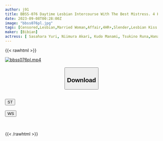 ```yaml
---
author: j91
title: BBSS-076 Daytime Lesbian Intercourse With The Best Mistress. 4 Hours
date: 2023-09-08T00:28:00Z
image: "bbss076pl.jpg"
tags: [Censored,Lesbian,Married Woman,Affair,4HR+,Slender,Lesbian Kiss	 ]
maker: [Bibian]
actress: [ Sasahara Yuri, Niimura Akari, Kudo Manami, Tsukino Runa,Hanazawa Himari, Hirai Kanna  ]
---
```



{{< rawhtml >}}

<div class="video" data-videoid="m7OmvwR8aqUGmO">
    <a href="javascript:;">
        <img src="https://my.j91.asia/posts/bbss076pl/bbss076pl.jpg" width="WIDTH" height="HEIGHT" alt="bbss076pl.mp4" loading="lazy">
    </a>
</div>

<script type="text/javascript" src="https://j91.asia/asset/on-demand-st.js"></script>

<br>
  <link rel="stylesheet" href="https://j91.asia/asset/bs5.css">
  
  <center>
  <button class="btn btn-primary" type="button" data-bs-toggle="collapse" data-bs-target=".multi-collapse" aria-expanded="false" aria-controls="multiCollapseExample1 multiCollapseExample2"><h2>Download</h2></button></center>
</p>
<div class="row">
  <div class="col">
    <div class="collapse multi-collapse" id="multiCollapseExample1">
      <div class="card card-body">
	      	      <br>
<div class="buttons">  
<a href="https://streamtape.to/v/m7OmvwR8aqUGmO"><button class="btn-hover color-3"><i class="fa fa-download"></i> ST</button></a></div>
    </div>
  </div>
</div>
  <div class="col">
    <div class="collapse multi-collapse" id="multiCollapseExample2">
      <div class="card card-body">
	      <br>
<div class="buttons">
    <a href="https://wolfstream.tv/j9blw6x7urle"><button class="btn-hover color-9"><i class="fa fa-download"></i> WS</button></a></div>
<br><br>
      </div>
    </div>
  </div>
</div>

{{< /rawhtml >}}
